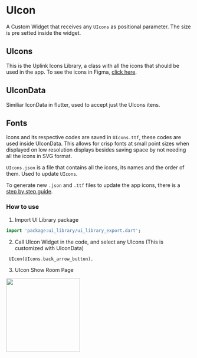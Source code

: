# UIcon

A Custom Widget that receives any `UIcons` as positional parameter. The size is pre setted inside the widget.

## UIcons 

This is the Uplink Icons Library, a class with all the icons that should be used in the app. To see the icons in Figma, [click here](https://www.figma.com/file/u39Gdsq7qgNe59SQy9HQNu/Satellite.im-Uplink-Library?node-id=184%3A846).

## UIconData 

Similiar IconData in flutter, used to accept just the UIcons itens.

## Fonts

Icons and its respective codes are saved in ``UIcons.ttf``, these codes are used inside UIconData. This allows for crisp fonts at small point sizes when displayed on low resolution displays besides saving space by not needing all the icons in SVG format.

``UIcons.json`` is a file that contains all the icons, its names and the order of them. Used to update ``UIcons``.

To generate new `.json` and `.ttf` files to update the app icons, there is a [step by step guide](https://docs.google.com/document/d/1dFHWPLT_k5WGoImKciAFJyqpFvpJc_PO/edit#heading=h.30j0zll).

### How to use 

1. Import UI Library package 

```dart
import 'package:ui_library/ui_library_export.dart';
```
2. Call UIcon Widget in the code, and select any UIcons (This is customized with UIconData)

```dart
 UIcon(UIcons.back_arrow_button),
```

3. UIcon Show Room Page

<img width="200" src='ui_library/_media/uicon_showroompage.gif'></img>
